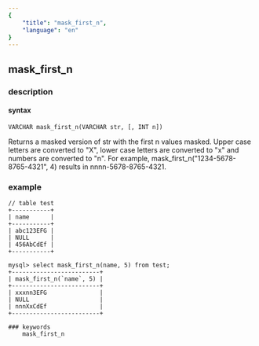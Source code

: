 ```yaml
---
{
    "title": "mask_first_n",
    "language": "en"
}
---
```


<!-- 
Licensed to the Apache Software Foundation (ASF) under one
or more contributor license agreements.  See the NOTICE file
distributed with this work for additional information
regarding copyright ownership.  The ASF licenses this file
to you under the Apache License, Version 2.0 (the
"License"); you may not use this file except in compliance
with the License.  You may obtain a copy of the License at

  http://www.apache.org/licenses/LICENSE-2.0

Unless required by applicable law or agreed to in writing,
software distributed under the License is distributed on an
"AS IS" BASIS, WITHOUT WARRANTIES OR CONDITIONS OF ANY
KIND, either express or implied.  See the License for the
specific language governing permissions and limitations
under the License.
-->

## mask_first_n
### description
#### syntax

`VARCHAR mask_first_n(VARCHAR str, [, INT n])`

Returns a masked version of str with the first n values masked. Upper case letters are converted to "X", lower case letters are converted to "x" and numbers are converted to "n". For example, mask_first_n("1234-5678-8765-4321", 4) results in nnnn-5678-8765-4321.

### example

```
// table test
+-----------+
| name      |
+-----------+
| abc123EFG |
| NULL      |
| 456AbCdEf |
+-----------+

mysql> select mask_first_n(name, 5) from test;
+-------------------------+
| mask_first_n(`name`, 5) |
+-------------------------+
| xxxnn3EFG               |
| NULL                    |
| nnnXxCdEf               |
+-------------------------+

### keywords
    mask_first_n
